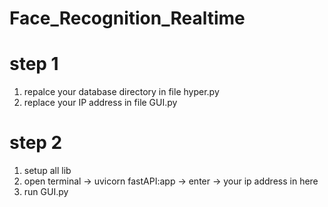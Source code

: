 # Face_Recognition_Realtime

# step 1
1. repalce your database directory in file hyper.py
2. replace your IP address in file GUI.py

# step 2
1. setup all lib
2. open terminal -> uvicorn fastAPI:app -> enter -> your ip address in here
3. run GUI.py

